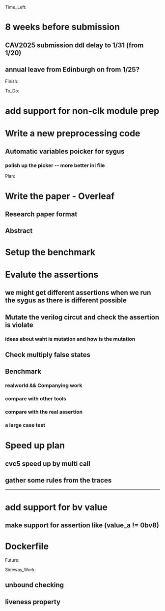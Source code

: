 Time_Left:
# 8 weeks before submission
## CAV2025 submission ddl delay to 1/31 (from 1/20)
## annual leave from Edinburgh on from 1/25?

Finish:

To_Do:
# add support for non-clk module prep

# Write a new preprocessing code
## Automatic variables poicker for sygus 
### polish up the picker -- more better ini file

Plan:

# Write the paper - Overleaf
## Research paper format
## Abstract

# Setup the benchmark
# Evalute the assertions
## we might get different assertions when we run the sygus as there is different possible
## Mutate the verilog circut and check the assertion is violate
### ideas about waht is mutation and how is the mutation
## Check multiply false states
## Benchmark
### realworld && Companying work
### compare with other tools
### compare with the real assertion
### a large case test

# Speed up plan
## cvc5 speed up by multi call
## gather some rules from the traces
---------------------------


# add support for bv value
## make support for assertion like (value_a != 0bv8)

# Dockerfile

Future:


Sideway_Work: 
##  unbound checking
##  liveness property